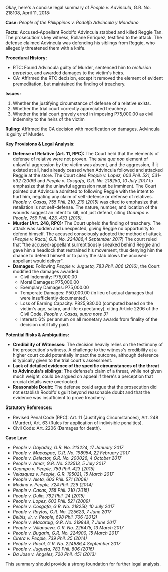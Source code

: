 Okay, here's a concise legal summary of *People v. Advincula*, G.R. No. 218108, April 11, 2018:

**Case:** *People of the Philippines v. Rodolfo Advincula y Mondano*

**Facts:** Accused-Appellant Rodolfo Advincula stabbed and killed Reggie Tan.  The prosecution's key witness, Rollane Enriquez, testified to the attack. The defense claimed Advincula was defending his siblings from Reggie, who allegedly threatened them with a knife.

**Procedural History:**
*   RTC: Found Advincula guilty of Murder, sentenced him to *reclusion perpetua*, and awarded damages to the victim's heirs.
*   CA: Affirmed the RTC decision, except it removed the element of evident premeditation, but maintained the finding of treachery.

**Issues:**
1.  Whether the justifying circumstance of defense of a relative exists.
2.  Whether the trial court correctly appreciated treachery.
3.  Whether the trial court gravely erred in imposing P75,000.00 as civil indemnity to the heirs of the victim

**Ruling:** Affirmed the CA decision with modification on damages. Advincula is guilty of Murder.

**Key Provisions & Legal Analysis:**

*   **Defense of Relative (Art. 11, RPC):** The Court held that the elements of defense of relative were not proven.  The *sine qua non* element of unlawful aggression by the victim was absent, and the aggression, if it existed at all, had already ceased when Advincula followed and attacked Reggie at the store. The Court cited *People v. Lopez, 603 Phil. 521, 531-532 (2009)* and *People v. Cosgafa, G.R. No. 218250, 10 July 2017* to emphasize that the unlawful aggression must be imminent.  The Court pointed out Advincula admitted to following Reggie with the intent to hurt him, negating any claim of self-defense or defense of relatives. *People v. Casas, 755 Phil. 210, 219 (2015)* was cited to emphasize that retaliation is not self-defense. The nature, number, and location of the wounds suggest an intent to kill, not just defend, citing *Ocampo v. People, 759 Phil. 423, 433 (2015).*
*   **Murder (Art. 248, RPC):** The Court upheld the finding of treachery. The attack was sudden and unexpected, giving Reggie no opportunity to defend himself.  The accused consciously adopted the method of attack.  (*People v. Racal, G.R. No. 224886,4 September 2017*) The court ruled that "the accused-appellant surreptitiously sneaked behind Reggie and gave him a headlock that restrained his movement, thus denying him the chance to defend himself or to parry the stab blows the accused-appellant would deliver".
*   **Damages:** Following *People v. Jugueta, 783 Phil. 806 (2016)*, the Court modified the damages awarded:
    *   Civil Indemnity: P75,000.00
    *   Moral Damages: P75,000.00
    *   Exemplary Damages: P75,000.00
    *   Temperate Damages: P50,000.00 (in lieu of actual damages that were insufficiently documented).
    *   Loss of Earning Capacity: P825,930.00 (computed based on the victim's age, salary, and life expectancy), citing Article 2206 of the Civil Code. *People v. Casas, supra note 31*
    *   Interest: 6% per annum on all monetary awards from finality of the decision until fully paid.

**Potential Risks & Ambiguities:**

*   **Credibility of Witnesses:** The decision heavily relies on the testimony of the prosecution's witness. A challenge to the witness's credibility at a higher court could potentially impact the outcome, although deference is typically given to the trial court's assessment.
*   **Lack of detailed evidence of the specific circumstances of the threat to Advincula's siblings:** The defense's claim of a threat, while not given much weight, could be argued on appeal if there's a perception that crucial details were overlooked.
* **Reasonable Doubt:** The defense could argue that the prosecution did not establish Rodolfo's guilt beyond reasonable doubt and that the evidence was insufficient to prove treachery.

**Statutory References:**
*   Revised Penal Code (RPC): Art. 11 (Justifying Circumstances), Art. 248 (Murder), Art. 63 (Rules for application of indivisible penalties).
*   Civil Code: Art. 2206 (Damages for death).

**Case Law:**
*   *People v. Dayaday, G.R. No. 213224, 17 January 2017*
*   *People v. Macaspac, G.R. No. 198954, 22 February 2017*
*   *People v. Delector, G.R. No. 200026, 4 October 2017*
*   *People v. Amar, G.R. No. 223513, 5 July 2017*
*   *Ocampo v. People, 759 Phil. 423 (2015)*
*   *Velasquez v. People, G.R. 195021, 15 March 2017*
*   *People v. Aleta, 603 Phil. 571 (2009)*
*   *Medina v. People, 724 Phil. 226 (2014)*
*   *People v. Casas, 755 Phil. 210 (2015)*
*   *People v. Dulin, 762 Phil. 24 (2015)*
*   *People v. Lopez, 603 Phil. 521 (2009)*
*   *People v. Cosgafa, G.R. No. 218250, 10 July 2017*
*   *People v. Raytos, G.R. No. 225623, 7 June 2017*
*   *Belbis, Jr. v. People, 698 Phil. 706 (2012)*
*   *People v. Macaraig, G.R. No. 219848, 7 June 2017*
*   *People v. Villanueva, G.R. No. 226475, 13 March 2017*
*   *People v. Bugarin, G.R. No. 224900, 15 March 2017*
*   *Cirera v. People, 739 Phil. 25 (2014)*
*   *People v. Racal, G.R. No. 224886,4 September 2017*
*   *People v. Jugueta, 783 Phil. 806 (2016)*
*   *Da Jose v. Angeles, 720 Phil. 451 (2013)*

This summary should provide a strong foundation for further legal analysis.
